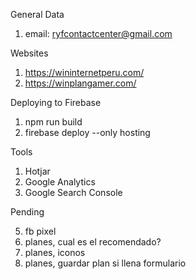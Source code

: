 General Data

1. email: ryfcontactcenter@gmail.com

Websites

1. https://wininternetperu.com/
2. https://winplangamer.com/

Deploying to Firebase

1. npm run build
2. firebase deploy --only hosting

Tools

1. Hotjar
2. Google Analytics
3. Google Search Console

Pending

5. fb pixel
6. planes, cual es el recomendado?
7. planes, iconos
8. planes, guardar plan si llena formulario
